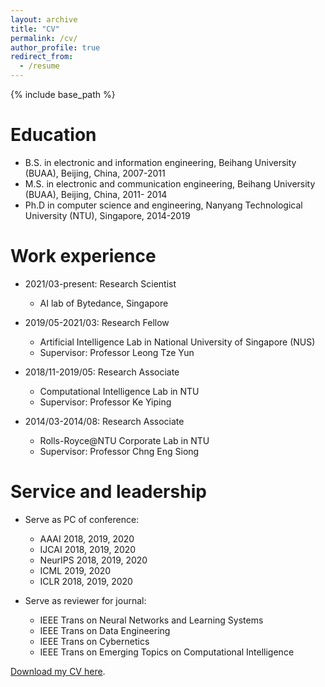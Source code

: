 ```yaml
---
layout: archive
title: "CV"
permalink: /cv/
author_profile: true
redirect_from:
  - /resume
---
```


{% include base_path %}

Education
======
* B.S. in electronic and information engineering, Beihang University (BUAA), Beijing, China, 2007-2011
* M.S. in electronic and communication engineering, Beihang University (BUAA),  Beijing, China, 2011- 2014
* Ph.D in computer science and engineering, Nanyang Technological University (NTU), Singapore, 2014-2019

Work experience
======
* 2021/03-present: Research Scientist 
  * AI lab of Bytedance, Singapore

* 2019/05-2021/03: Research Fellow 
  * Artificial Intelligence Lab in National University of Singapore (NUS)
  * Supervisor: Professor Leong Tze Yun

* 2018/11-2019/05: Research Associate
  * Computational Intelligence Lab in NTU
  * Supervisor: Professor Ke Yiping
  
* 2014/03-2014/08: Research Associate
  * Rolls-Royce@NTU Corporate Lab in NTU
  * Supervisor: Professor Chng Eng Siong                                                                                                                      
  
Service and leadership
======
* Serve as PC of conference: 
  * AAAI 2018, 2019, 2020
  * IJCAI 2018, 2019, 2020
  * NeurIPS 2018, 2019, 2020 
  * ICML 2019, 2020
  * ICLR 2018, 2019, 2020

* Serve as reviewer for journal:
  * IEEE Trans on Neural Networks and Learning Systems
  * IEEE Trans on Data Engineering
  * IEEE Trans on Cybernetics 
  * IEEE Trans on Emerging Topics on Computational Intelligence


[Download my CV here](https://drive.google.com/file/d/1Pv28d1qhhHgy8QZHw7ACSUhWRcBbXHBU/view?usp=sharing).
